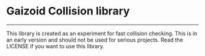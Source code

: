 # Gaizoid Collision library

---

This library is created as an experiment for fast collision checking. This is in an early version and should not be used for serious projects. Read the LICENSE if you want to use this library.
